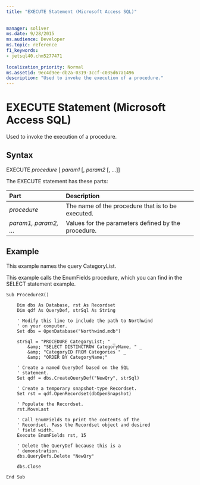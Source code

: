 ```yaml
---
title: "EXECUTE Statement (Microsoft Access SQL)"
 
 
manager: soliver
ms.date: 9/28/2015
ms.audience: Developer
ms.topic: reference
f1_keywords:
- jetsql40.chm5277471
  
localization_priority: Normal
ms.assetid: 9ec4d9ee-db2a-0319-3ccf-c035d67a1496
description: "Used to invoke the execution of a procedure."
---
```


# EXECUTE Statement (Microsoft Access SQL)

Used to invoke the execution of a procedure.
  
## Syntax

EXECUTE  *procedure*  [  *param1*  [,  *param2*  [, …]] 
  
The EXECUTE statement has these parts:
  
|**Part**|**Description**|
|:-----|:-----|
| *procedure*  <br/> |The name of the procedure that is to be executed.  <br/> |
| *param1, param2, …*  <br/> |Values for the parameters defined by the procedure.  <br/> |
   
## Example

This example names the query CategoryList.
  
This example calls the EnumFields procedure, which you can find in the SELECT statement example.
  
```
Sub ProcedureX() 
 
    Dim dbs As Database, rst As Recordset 
    Dim qdf As QueryDef, strSql As String 
     
    ' Modify this line to include the path to Northwind 
    ' on your computer. 
    Set dbs = OpenDatabase("Northwind.mdb") 
     
    strSql = "PROCEDURE CategoryList; " _ 
        &amp; "SELECT DISTINCTROW CategoryName, " _ 
        &amp; "CategoryID FROM Categories " _ 
        &amp; "ORDER BY CategoryName;" 
     
    ' Create a named QueryDef based on the SQL 
    ' statement. 
    Set qdf = dbs.CreateQueryDef("NewQry", strSql) 
 
    ' Create a temporary snapshot-type Recordset. 
    Set rst = qdf.OpenRecordset(dbOpenSnapshot) 
 
    ' Populate the Recordset. 
    rst.MoveLast 
             
    ' Call EnumFields to print the contents of the  
    ' Recordset. Pass the Recordset object and desired 
    ' field width. 
    Execute EnumFields rst, 15 
     
    ' Delete the QueryDef because this is a 
    ' demonstration. 
    dbs.QueryDefs.Delete "NewQry" 
     
    dbs.Close 
 
End Sub
```


